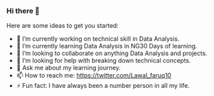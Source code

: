 ### Hi there 👋
Here are some ideas to get you started:

- 🔭 I’m currently working on technical skill in Data Analysis.
- 🌱 I’m currently learning Data Analysis in NG30 Days of learning.
- 👯 I’m looking to collaborate on anything Data Analysis and projects.
- 🤔 I’m looking for help with breaking down technical concepts.
- 💬 Ask me about my learning journey.
- 📫 How to reach me: https://twitter.com/Lawal_faruq10 
- ⚡ Fun fact: I have always been a number person in all my life.

